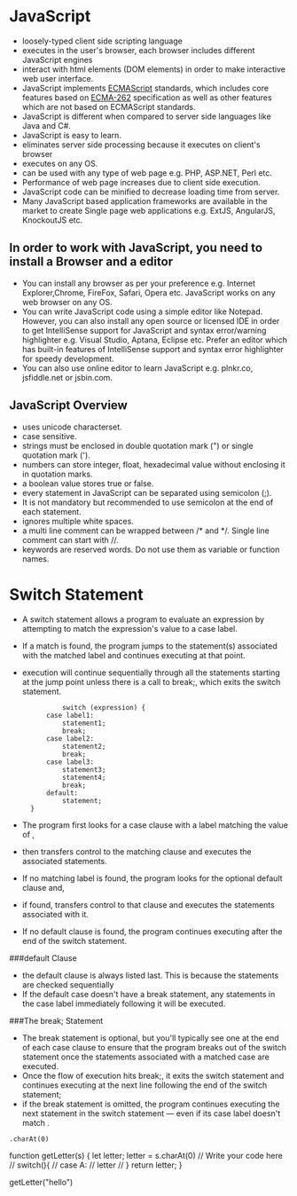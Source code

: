 # JavaScript
* loosely-typed client side scripting language
* executes in the user's browser, each browser includes different JavaScript engines
* interact with html elements (DOM elements) in order to make interactive web user interface.
* JavaScript implements [ECMAScript](https://www.tutorialsteacher.com/articles/what-is-ecmascript) standards, which includes core features based on [ECMA-262](https://www.ecma-international.org/ecma-262/5.1/) specification as well as other features which are not based on ECMAScript standards.
* JavaScript is different when compared to server side languages like Java and C#.
* JavaScript is easy to learn.
* eliminates server side processing because it executes on client's browser
* executes on any OS.
* can be used with any type of web page e.g. PHP, ASP.NET, Perl etc.
* Performance of web page increases due to client side execution.
* JavaScript code can be minified to decrease loading time from server.
* Many JavaScript based application frameworks are available in the market to create Single page web applications e.g. ExtJS, AngularJS, KnockoutJS etc.

## In order to work with JavaScript, you need to install a Browser and a editor
* You can install any browser as per your preference e.g. Internet Explorer,Chrome, FireFox, Safari, Opera etc. JavaScript works on any web browser on any OS.
* You can write JavaScript code using a simple editor like Notepad. However, you can also install any open source or licensed IDE in order to get IntelliSense support for JavaScript and syntax error/warning highlighter e.g. Visual Studio, Aptana, Eclipse etc. Prefer an editor which has built-in features of IntelliSense support and syntax error highlighter for speedy development.
* You can also use online editor to learn JavaScript e.g. plnkr.co, jsfiddle.net or jsbin.com.

## JavaScript Overview
* uses unicode characterset.
* case sensitive.
* strings must be enclosed in double quotation mark (") or single quotation mark (').
* numbers can store integer, float, hexadecimal value without enclosing it in quotation marks.
* a boolean value stores true or false.
* every statement in JavaScript can be separated using semicolon (;). 
* It is not mandatory but recommended to use semicolon at the end of each statement.
* ignores multiple white spaces.
* a multi line comment can be wrapped between /* and */. Single line comment can start with //.
* keywords are reserved words. Do not use them as variable or function names.

# Switch Statement
* A switch statement allows a program to evaluate an expression by attempting to match the expression's value to a case label. 
* If a match is found, the program jumps to the statement(s) associated with the matched label and continues executing at that point. 
* execution will continue sequentially through all the statements starting at the jump point unless there is a call to break;, which exits the switch statement. 

                switch (expression) {
            case label1:
                statement1;
                break;
            case label2:
                statement2;
                break;
            case label3:
                statement3;
                statement4;
                break;
            default:
                statement;
        }

* The program first looks for a case clause with a label matching the value of , 
* then transfers control to the matching clause and executes the associated statements. 
* If no matching label is found, the program looks for the optional default clause and, 
* if found, transfers control to that clause and executes the statements associated with it. 
* If no default clause is found, the program continues executing after the end of the switch statement.

###default Clause
*  the default clause is always listed last. This is because the statements are checked sequentially
* If the default case doesn't have a break statement, any statements in the case label immediately following it will be executed.

###The break; Statement
* The break statement is optional, but you'll typically see one at the end of each case clause to ensure that the program breaks out of the switch statement once the statements associated with a matched case are executed. 
* Once the flow of execution hits break;, it exits the switch statement and continues executing at the next line following the end of the switch statement; 
* if the break statement is omitted, the program continues executing the next statement in the switch statement — even if its case label doesn't match .



`.charAt(0)`

function getLetter(s) {
    let letter;
    letter = s.charAt(0)
    // Write your code here
//     switch(){
//       case A:
//         letter
//     }
    return letter;
}

getLetter("hello")